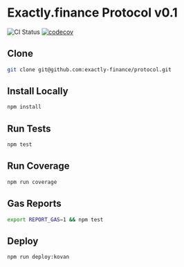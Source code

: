# Exactly.finance Protocol v0.1

![CI Status](https://github.com/exactly-finance/protocol/actions/workflows/tests.yml/badge.svg)
[![codecov](https://codecov.io/gh/exactly-finance/protocol/branch/main/graph/badge.svg?token=qYngTpvXBT)](https://codecov.io/gh/exactly-finance/protocol)

## Clone

```bash
git clone git@github.com:exactly-finance/protocol.git
```

## Install Locally

```bash
npm install
```

## Run Tests

```bash
npm test
```

## Run Coverage

```bash
npm run coverage
```

## Gas Reports

```bash
export REPORT_GAS=1 && npm test
```

## Deploy

```bash
npm run deploy:kovan
```

